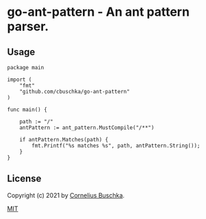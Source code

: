 # go-ant-pattern - An ant pattern parser.

## Usage
```
package main

import (
    "fmt"
	"github.com/cbuschka/go-ant-pattern"
)

func main() {

    path := "/"
	antPattern := ant_pattern.MustCompile("/**")

    if antPattern.Matches(path) {
        fmt.Printf("%s matches %s", path, antPattern.String());
    }  
}
```

## License
Copyright (c) 2021 by [Cornelius Buschka](https://github.com/cbuschka).

[MIT](./license.txt)
